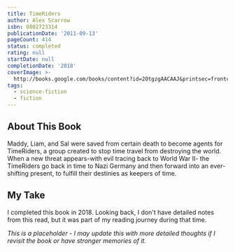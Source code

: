 ```yaml
---
title: TimeRiders
author: Alex Scarrow
isbn: 0802723314
publicationDate: '2011-09-13'
pageCount: 414
status: completed
rating: null
startDate: null
completionDate: '2018'
coverImage: >-
  http://books.google.com/books/content?id=2OtgzgAACAAJ&printsec=frontcover&img=1&zoom=1&source=gbs_api
tags:
  - science-fiction
  - fiction
---
```


## About This Book

Maddy, Liam, and Sal were saved from certain death to become agents for TimeRiders, a group created to stop time travel from destroying the world. When a new threat appears-with evil tracing back to World War II- the TimeRiders go back in time to Nazi Germany and then forward into an ever-shifting present, to fulfill their destinies as keepers of time.

## My Take

I completed this book in 2018. Looking back, I don't have detailed notes from this read, but it was part of my reading journey during that time.

_This is a placeholder - I may update this with more detailed thoughts if I revisit the book or have stronger memories of it._
